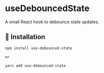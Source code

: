 # useDebouncedState

A small React hook to debounce state updates.

## 🚀 Installation

```bash
npm install use-debounced-state

or

yarn add use-debounced-state


